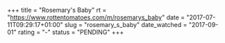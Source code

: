 +++
title = "Rosemary's Baby"
rt = "https://www.rottentomatoes.com/m/rosemarys_baby"
date = "2017-07-11T09:29:17+01:00"
slug = "rosemary_s_baby"
date_watched = "2017-09-01"
rating = "-"
status = "PENDING"
+++